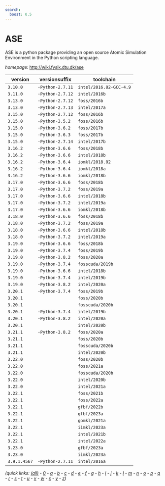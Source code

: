 ```yaml
---
search:
  boost: 0.5
---
```

# ASE

ASE is a python package providing an open source Atomic Simulation Environment  in the Python scripting language.

*homepage*: <http://wiki.fysik.dtu.dk/ase>

version | versionsuffix | toolchain
--------|---------------|----------
``3.10.0`` | ``-Python-2.7.11`` | ``intel/2016.02-GCC-4.9``
``3.11.0`` | ``-Python-2.7.12`` | ``intel/2016b``
``3.13.0`` | ``-Python-2.7.12`` | ``foss/2016b``
``3.13.0`` | ``-Python-2.7.13`` | ``intel/2017a``
``3.15.0`` | ``-Python-2.7.12`` | ``foss/2016b``
``3.15.0`` | ``-Python-3.5.2`` | ``foss/2016b``
``3.15.0`` | ``-Python-3.6.2`` | ``foss/2017b``
``3.15.0`` | ``-Python-3.6.3`` | ``foss/2017b``
``3.15.0`` | ``-Python-2.7.14`` | ``intel/2017b``
``3.16.2`` | ``-Python-3.6.6`` | ``foss/2018b``
``3.16.2`` | ``-Python-3.6.6`` | ``intel/2018b``
``3.16.2`` | ``-Python-3.6.4`` | ``iomkl/2018.02``
``3.16.2`` | ``-Python-3.6.4`` | ``iomkl/2018a``
``3.16.2`` | ``-Python-3.6.6`` | ``iomkl/2018b``
``3.17.0`` | ``-Python-3.6.6`` | ``foss/2018b``
``3.17.0`` | ``-Python-3.7.2`` | ``foss/2019a``
``3.17.0`` | ``-Python-3.6.6`` | ``intel/2018b``
``3.17.0`` | ``-Python-3.7.2`` | ``intel/2019a``
``3.17.0`` | ``-Python-3.6.6`` | ``iomkl/2018b``
``3.18.0`` | ``-Python-3.6.6`` | ``foss/2018b``
``3.18.0`` | ``-Python-3.7.2`` | ``foss/2019a``
``3.18.0`` | ``-Python-3.6.6`` | ``intel/2018b``
``3.18.0`` | ``-Python-3.7.2`` | ``intel/2019a``
``3.19.0`` | ``-Python-3.6.6`` | ``foss/2018b``
``3.19.0`` | ``-Python-3.7.4`` | ``foss/2019b``
``3.19.0`` | ``-Python-3.8.2`` | ``foss/2020a``
``3.19.0`` | ``-Python-3.7.4`` | ``fosscuda/2019b``
``3.19.0`` | ``-Python-3.6.6`` | ``intel/2018b``
``3.19.0`` | ``-Python-3.7.4`` | ``intel/2019b``
``3.19.0`` | ``-Python-3.8.2`` | ``intel/2020a``
``3.20.1`` | ``-Python-3.7.4`` | ``foss/2019b``
``3.20.1`` |  | ``foss/2020b``
``3.20.1`` |  | ``fosscuda/2020b``
``3.20.1`` | ``-Python-3.7.4`` | ``intel/2019b``
``3.20.1`` | ``-Python-3.8.2`` | ``intel/2020a``
``3.20.1`` |  | ``intel/2020b``
``3.21.1`` | ``-Python-3.8.2`` | ``foss/2020a``
``3.21.1`` |  | ``foss/2020b``
``3.21.1`` |  | ``fosscuda/2020b``
``3.21.1`` |  | ``intel/2020b``
``3.22.0`` |  | ``foss/2020b``
``3.22.0`` |  | ``foss/2021a``
``3.22.0`` |  | ``fosscuda/2020b``
``3.22.0`` |  | ``intel/2020b``
``3.22.0`` |  | ``intel/2021a``
``3.22.1`` |  | ``foss/2021b``
``3.22.1`` |  | ``foss/2022a``
``3.22.1`` |  | ``gfbf/2022b``
``3.22.1`` |  | ``gfbf/2023a``
``3.22.1`` |  | ``gomkl/2021a``
``3.22.1`` |  | ``iimkl/2023a``
``3.22.1`` |  | ``intel/2021b``
``3.22.1`` |  | ``intel/2022a``
``3.23.0`` |  | ``gfbf/2023a``
``3.23.0`` |  | ``iimkl/2023a``
``3.9.1.4567`` | ``-Python-2.7.11`` | ``intel/2016a``


*(quick links: [(all)](../index.md) - [0](../0/index.md) - [a](../a/index.md) - [b](../b/index.md) - [c](../c/index.md) - [d](../d/index.md) - [e](../e/index.md) - [f](../f/index.md) - [g](../g/index.md) - [h](../h/index.md) - [i](../i/index.md) - [j](../j/index.md) - [k](../k/index.md) - [l](../l/index.md) - [m](../m/index.md) - [n](../n/index.md) - [o](../o/index.md) - [p](../p/index.md) - [q](../q/index.md) - [r](../r/index.md) - [s](../s/index.md) - [t](../t/index.md) - [u](../u/index.md) - [v](../v/index.md) - [w](../w/index.md) - [x](../x/index.md) - [y](../y/index.md) - [z](../z/index.md))*

